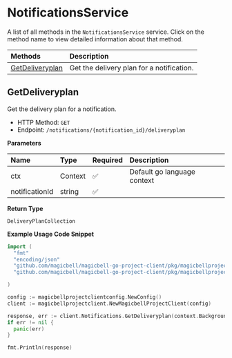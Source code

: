 # NotificationsService

A list of all methods in the `NotificationsService` service. Click on the method name to view detailed information about that method.

| Methods                             | Description                               |
| :---------------------------------- | :---------------------------------------- |
| [GetDeliveryplan](#getdeliveryplan) | Get the delivery plan for a notification. |

## GetDeliveryplan

Get the delivery plan for a notification.

- HTTP Method: `GET`
- Endpoint: `/notifications/{notification_id}/deliveryplan`

**Parameters**

| Name           | Type    | Required | Description                 |
| :------------- | :------ | :------- | :-------------------------- |
| ctx            | Context | ✅       | Default go language context |
| notificationId | string  | ✅       |                             |

**Return Type**

`DeliveryPlanCollection`

**Example Usage Code Snippet**

```go
import (
  "fmt"
  "encoding/json"
  "github.com/magicbell/magicbell-go-project-client/pkg/magicbellprojectclientconfig"
  "github.com/magicbell/magicbell-go-project-client/pkg/magicbellprojectclient"

)

config := magicbellprojectclientconfig.NewConfig()
client := magicbellprojectclient.NewMagicbellProjectClient(config)

response, err := client.Notifications.GetDeliveryplan(context.Background(), "notificationId")
if err != nil {
  panic(err)
}

fmt.Println(response)
```
